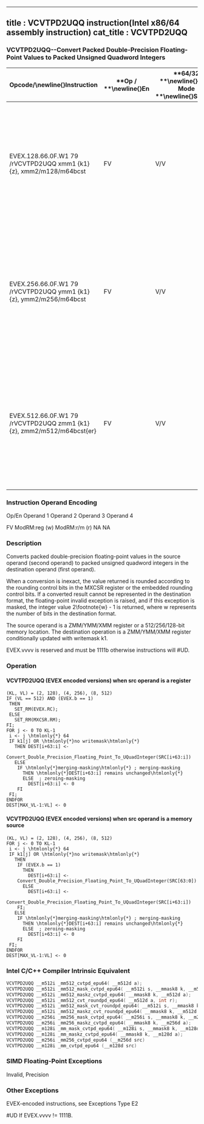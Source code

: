 ----------------------------
title : VCVTPD2UQQ instruction(Intel x86/64 assembly instruction)
cat_title : VCVTPD2UQQ
----------------------------
### VCVTPD2UQQ--Convert Packed Double-Precision Floating-Point Values to Packed Unsigned Quadword Integers


|**Opcode/**\newline{}**Instruction**|**Op / **\newline{}**En**|**64/32 **\newline{}**bit Mode **\newline{}**Support**|**CPUID **\newline{}**Feature **\newline{}**Flag**|**Description**|
|------------------------------------|-------------------------|------------------------------------------------------|--------------------------------------------------|---------------|
|EVEX.128.66.0F.W1 79 /rVCVTPD2UQQ xmm1 {k1}{z}, xmm2/m128/m64bcst |FV|V/V|AVX512VLAVX512DQ|Convert two packed double-precision floating-point values from xmm2/mem to two packed unsigned quadword integers in xmm1 with writemask k1.|
|EVEX.256.66.0F.W1 79 /rVCVTPD2UQQ ymm1 {k1}{z}, ymm2/m256/m64bcst|FV|V/V|AVX512VLAVX512DQ|Convert fourth packed double-precision floating-point values from ymm2/mem to four packed unsigned quadword integers in ymm1 with writemask k1.|
|EVEX.512.66.0F.W1 79 /rVCVTPD2UQQ zmm1 {k1}{z}, zmm2/m512/m64bcst{er} |FV|V/V|AVX512DQ|Convert eight packed double-precision floating-point values from zmm2/mem to eight packed unsigned quadword integers in zmm1 with writemask k1.|
###                Instruction Operand Encoding


Op/En Operand 1 Operand 2 Operand 3 Operand 4

FV ModRM:reg (w) ModRM:r/m (r) NA NA

### Description


Converts packed double-precision floating-point values in the source operand (second operand) to packed unsigned quadword integers in the destination operand (first operand). 

When a conversion is inexact, the value returned is rounded according to the rounding control bits in the MXCSR register or the embedded rounding control bits. If a converted result cannot be represented in the destination format, the floating-point invalid exception is raised, and if this exception is masked, the integer value 2\footnote{w}  - 1 is returned, where w represents the number of bits in the destination format.

The source operand is a ZMM/YMM/XMM register or a 512/256/128-bit memory location. The destination operation is a ZMM/YMM/XMM register conditionally updated with writemask k1. 

EVEX.vvvv is reserved and must be 1111b otherwise instructions will #UD.


### Operation
#### VCVTPD2UQQ (EVEX encoded versions) when src operand is a register
```info-verb
(KL, VL) = (2, 128), (4, 256), (8, 512)
IF (VL == 512) AND (EVEX.b == 1) 
 THEN
   SET_RM(EVEX.RC);
 ELSE 
   SET_RM(MXCSR.RM);
FI;
FOR j  <- 0 TO KL-1
 i  <- j \htmlonly{*} 64
 IF k1[j] OR \htmlonly{*}no writemask\htmlonly{*}
   THEN DEST[i+63:i] <- 
    Convert_Double_Precision_Floating_Point_To_UQuadInteger(SRC[i+63:i])
   ELSE 
    IF \htmlonly{*}merging-masking\htmlonly{*} ; merging-masking
      THEN \htmlonly{*}DEST[i+63:i] remains unchanged\htmlonly{*}
      ELSE  ; zeroing-masking
        DEST[i+63:i]  <- 0
    FI
 FI;
ENDFOR
DEST[MAX_VL-1:VL]  <- 0
```
#### VCVTPD2UQQ (EVEX encoded versions) when src operand is a memory source
```info-verb
(KL, VL) = (2, 128), (4, 256), (8, 512)
FOR j <-  0 TO KL-1
 i  <- j \htmlonly{*} 64
 IF k1[j] OR \htmlonly{*}no writemask\htmlonly{*}
   THEN 
    IF (EVEX.b == 1) 
      THEN
        DEST[i+63:i]  <-
    Convert_Double_Precision_Floating_Point_To_UQuadInteger(SRC[63:0])
      ELSE 
        DEST[i+63:i]  <-
    Convert_Double_Precision_Floating_Point_To_UQuadInteger(SRC[i+63:i])
    FI;
   ELSE 
    IF \htmlonly{*}merging-masking\htmlonly{*} ; merging-masking
      THEN \htmlonly{*}DEST[i+63:i] remains unchanged\htmlonly{*}
      ELSE  ; zeroing-masking
        DEST[i+63:i]  <- 0
    FI
 FI;
ENDFOR
DEST[MAX_VL-1:VL]  <- 0
```

### Intel C/C++ Compiler Intrinsic Equivalent

```cpp
VCVTPD2UQQ __m512i _mm512_cvtpd_epu64( __m512d a);
VCVTPD2UQQ __m512i _mm512_mask_cvtpd_epu64( __m512i s, __mmask8 k, __m512d a);
VCVTPD2UQQ __m512i _mm512_maskz_cvtpd_epu64( __mmask8 k, __m512d a);
VCVTPD2UQQ __m512i _mm512_cvt_roundpd_epu64( __m512d a, int r);
VCVTPD2UQQ __m512i _mm512_mask_cvt_roundpd_epu64( __m512i s, __mmask8 k, __m512d a, int r);
VCVTPD2UQQ __m512i _mm512_maskz_cvt_roundpd_epu64( __mmask8 k, __m512d a, int r);
VCVTPD2UQQ __m256i _mm256_mask_cvtpd_epu64( __m256i s, __mmask8 k, __m256d a);
VCVTPD2UQQ __m256i _mm256_maskz_cvtpd_epu64( __mmask8 k, __m256d a);
VCVTPD2UQQ __m128i _mm_mask_cvtpd_epu64( __m128i s, __mmask8 k, __m128d a);
VCVTPD2UQQ __m128i _mm_maskz_cvtpd_epu64( __mmask8 k, __m128d a);
VCVTPD2UQQ __m256i _mm256_cvtpd_epu64 (__m256d src)
VCVTPD2UQQ __m128i _mm_cvtpd_epu64 (__m128d src)
```
### SIMD Floating-Point Exceptions


Invalid, Precision

### Other Exceptions


EVEX-encoded instructions, see Exceptions Type E2

#UD If EVEX.vvvv != 1111B.

